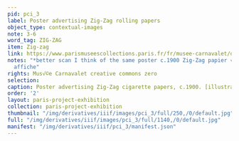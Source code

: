 ```yaml
---
pid: pci_3
label: Poster advertising Zig-Zag rolling papers
object_type: contextual-images
note: 3-6
word_tag: ZIG-ZAG
item: Zig-zag
link: https://www.parismuseescollections.paris.fr/fr/musee-carnavalet/oeuvres/zig-zag-papier-a-cigarettes-distributeur-automatique-le-meilleur-et-le-plus
notes: "*better scan I think of the same poster c.1900 Zig-Zag papier √† cigarettes
  affiche"
rights: Mus√©e Carnavalet creative commons zero
selection: 
caption: Poster advertising Zig-Zag cigarette papers, c.1900. [illustrator unknown]
order: '2'
layout: paris-project-exhibition
collection: paris-project-exhibition
thumbnail: "/img/derivatives/iiif/images/pci_3/full/250,/0/default.jpg"
full: "/img/derivatives/iiif/images/pci_3/full/1140,/0/default.jpg"
manifest: "/img/derivatives/iiif/pci_3/manifest.json"
---
```


